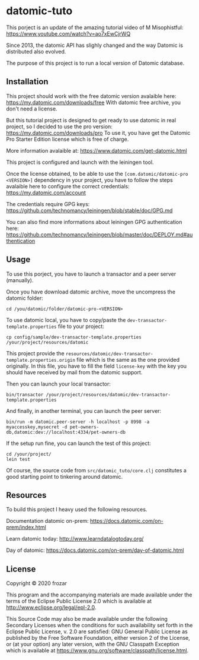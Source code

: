 # datomic-tuto

This porject is an update of the amazing tutorial video of M Misophistful:
https://www.youtube.com/watch?v=ao7xEwCjrWQ

Since 2013, the datomic API has slighly changed and the way Datomic is
distributed also evolved.

The purpose of this project is to run a local version of Datomic database.

## Installation

This project should work with the free datomic version avalaible here:
https://my.datomic.com/downloads/free
With datomic free archive, you don't need a license.

But this tutorial project is designed to get ready to use datomic in real
project, so I decided to use the pro version:
https://my.datomic.com/downloads/pro
To use it, you have get the Datomic Pro Starter Edition license which is
free of charge.

More information avalaible at:
https://www.datomic.com/get-datomic.html

This project is configured and launch with the leiningen tool.

Once the license obtained, to be able to use the `[com.datomic/datomic-pro <VERSION>]`
dependency in your project, you have to follow the steps avalaible here to
configure the correct credentials:
https://my.datomic.com/account

The credentials require GPG keys:
https://github.com/technomancy/leiningen/blob/stable/doc/GPG.md

You can also find more informations about leiningen GPG authentication here:
https://github.com/technomancy/leiningen/blob/master/doc/DEPLOY.md#authentication

## Usage

To use this porject, you have to launch a transactor and a peer server (manually).

Once you have download datomic archive, move the uncompress the datomic folder:

``` shell
cd /you/datomic/folder/datomic-pro-<VERSION>
```

To use datomic local, you have to copy/paste the `dev-transactor-template.properties`
file to your project:
``` shell
cp config/sample/dev-transactor-template.properties /your/project/resources/datomic
```
This project provide the `resources/datomic/dev-transactor-template.properties.origin`
file which is the same as the one provided originally. In this file, you have to
fill the field `license-key` with the key you should have received by mail from
the datomic support.

Then you can launch your local transactor:
``` shell
bin/transactor /your/project/resources/datomic/dev-transactor-template.properties
```

And finally, in another terminal, you can launch the peer server:
``` shell
bin/run -m datomic.peer-server -h localhost -p 8998 -a myaccesskey,mysecret -d pet-owners-db,datomic:dev://localhost:4334/pet-owners-db
```

If the setup run fine, you can launch the test of this project:
``` shell
cd /your/project/
lein test
```

Of course, the source code from `src/datomic_tuto/core.clj` constitutes a good
starting point to tinkering around datomic.

## Resources

To build this project I heavy used the following resources.

Documentation datomic on-prem:
https://docs.datomic.com/on-prem/index.html

Learn datomic today:
http://www.learndatalogtoday.org/

Day of datomic:
https://docs.datomic.com/on-prem/day-of-datomic.html

## License

Copyright © 2020 frozar

This program and the accompanying materials are made available under the
terms of the Eclipse Public License 2.0 which is available at
http://www.eclipse.org/legal/epl-2.0.

This Source Code may also be made available under the following Secondary
Licenses when the conditions for such availability set forth in the Eclipse
Public License, v. 2.0 are satisfied: GNU General Public License as published by
the Free Software Foundation, either version 2 of the License, or (at your
option) any later version, with the GNU Classpath Exception which is available
at https://www.gnu.org/software/classpath/license.html.

